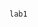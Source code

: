                                                                                    lab1                  
